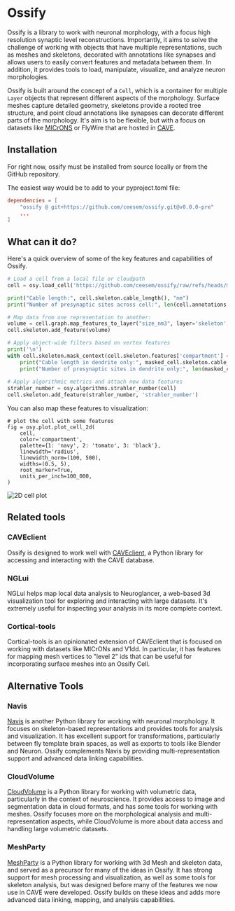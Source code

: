 # Ossify

Ossify is a library to work with neuronal morphology, with a focus high resolution synaptic level reconstructions.
Importantly, it aims to solve the challenge of working with objects that have multiple representations, such as meshes and skeletons, decorated with annotations like synapses and allows users to easily convert features and metadata between them.
In addition, it provides tools to load, manipulate, visualize, and analyze neuron morphologies.

Ossify is built around the concept of a `Cell`, which is a container for multiple `Layer` objects that represent different aspects of the morphology. Surface meshes capture detailed geometry, skeletons provide a rooted tree structure, and point cloud annotations like synapses can decorate different parts of the morphology. It's aim is to be flexible, but with a focus on datasets like [MICrONS](https://www.microns-explorer.org/) or FlyWire that are hosted in [CAVE](https://www.caveconnecto.me/).

## Installation

For right now, ossify must be installed from source locally or from the GitHub repository.

The easiest way would be to add to your pyproject.toml file:

```toml
dependencies = [
    "ossify @ git+https://github.com/ceesem/ossify.git@v0.0.0-pre"
    ...
]
```

## What can it do?

Here's a quick overview of some of the key features and capabilities of Ossify.

```python
# Load a cell from a local file or cloudpath
cell = osy.load_cell('https://github.com/ceesem/ossify/raw/refs/heads/main/864691135336055529.osy')

print("Cable length:", cell.skeleton.cable_length(), "nm")
print("Number of presynaptic sites across cell:", len(cell.annotations.pre_syn))

# Map data from one representation to another:
volume = cell.graph.map_features_to_layer("size_nm3", layer='skeleton', agg='sum')
cell.skeleton.add_feature(volume)

# Apply object-wide filters based on vertex features
print('\n')
with cell.skeleton.mask_context(cell.skeleton.features['compartment'] == 3) as masked_cell:
    print("Cable length in dendrite only:", masked_cell.skeleton.cable_length(), "nm")
    print("Number of presynaptic sites in dendrite only:", len(masked_cell.annotations.pre_syn))
    
# Apply algorithmic metrics and attach new data features
strahler_number = osy.algorithms.strahler_number(cell)
cell.skeleton.add_feature(strahler_number, 'strahler_number')
```

You can also map these features to visualization:

```
# plot the cell with some features
fig = osy.plot.plot_cell_2d(
    cell,
    color='compartment',
    palette={1: 'navy', 2: 'tomato', 3: 'black'},
    linewidth='radius',
    linewidth_norm=(100, 500),
    widths=(0.5, 5),
    root_marker=True,
    units_per_inch=100_000,
)
```

![2D cell plot](img/quickstart_img.png)

## Related tools

### CAVEclient

Ossify is designed to work well with [CAVEclient](https://caveconnecto.me/caveclient), a Python library for accessing and interacting with the CAVE database.

### NGLui

NGLui helps map local data analysis to Neuroglancer, a web-based 3d visualization tool for exploring and interacting with large datasets. It's extremely useful for inspecting your analysis in its more complete context.

### Cortical-tools

Cortical-tools is an opinionated extension of CAVEclient that is focused on working with datasets like MICrONs and V1dd.
In particular, it has features for mapping mesh vertices to "level 2" ids that can be useful for incorporating surface meshes into an Ossify Cell.

## Alternative Tools

### Navis

[Navis](https://navis.readthedocs.io/en/latest/) is another Python library for working with neuronal morphology. It focuses on skeleton-based representations and provides tools for analysis and visualization. It has excellent support for transformations, particularly between fly template brain spaces, as well as exports to tools like Blender and Neuron. Ossify complements Navis by providing multi-representation support and advanced data linking capabilities.

### CloudVolume

[CloudVolume](https://github.com/seung-lab/cloud-volume) is a Python library for working with volumetric data, particularly in the context of neuroscience. It provides access to image and segmentation data in cloud formats, and has some tools for working with meshes. Ossify focuses more on the morphological analysis and multi-representation aspects, while CloudVolume is more about data access and handling large volumetric datasets.

### MeshParty

[MeshParty](https://github.com/CAVEconnectome/MeshParty) is a Python library for working with 3d Mesh and skeleton data, and served as a precursor for many of the ideas in Ossify. It has strong support for mesh processing and visualization, as well as some tools for skeleton analysis, but was designed before many of the features we now use in CAVE were developed. Ossify builds on these ideas and adds more advanced data linking, mapping, and analysis capabilities.